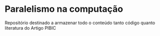 # Paralelismo na computação
Repositório destinado a armazenar todo o conteúdo tanto código quanto literatura do Artigo PIBIC
